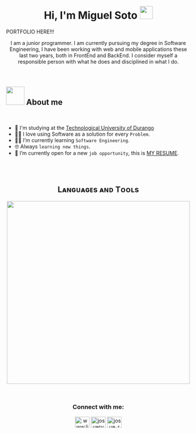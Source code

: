 <h1 align="center">Hi, I'm Miguel Soto <img src="https://media.giphy.com/media/hvRJCLFzcasrR4ia7z/giphy.gif" width="35"></h1>
<a align="center" src="https://portafolio-one-psi.vercel.app/">PORTFOLIO HERE!!!</a>
<br>

<p align="center"> 
I am a junior programmer. I am currently pursuing my degree in Software Engineering, I have been working with web and mobile applications these last two years, both in FrontEnd and BackEnd. I consider myself a responsible person with what he does and disciplined in what I do. 
 
</p>
<br>
	
## <picture><img src = "https://github.com/7oSkaaa/7oSkaaa/blob/main/Images/about_me.gif?raw=true" width = 50px></picture> About me


<br>

- :school: I'm studying at the [Technological University of Durango](https://utd.edu.mx/)
- :technologist: I love using Software as a solution for every `Problem`.
- :student: I’m currently learning `Software Engineering`.
- :nerd_face: Always `learning new things`.
- :thinking: I’m currently open for a new `job opportunity`, this is [MY RESUME](https://www.canva.com/design/DAGCiOtogkM/H9ZBzAjF22sXjiLE-bdmQQ/view).

<br><br>
<h2 align="center">Lᴀɴɢᴜᴀɢᴇs ᴀɴᴅ Tᴏᴏʟs</h2> 
<p align="center">
<img width="500px"  src="https://skillicons.dev/icons?i=py,js,html,css,react,nodejs,flutter,express,figma,django,mongo,git,vscode,aws,postman,linux&perline=10"  />
</p>
<br>
<!-- CONNECTION -->
<h3 align="center">Connect with me:</h3>
<p align="center">
  <a href="https://www.linkedin.com/in/miguel-soto-diaz-43a291291/" target="blank"><img align="center" src="https://raw.githubusercontent.com/rahuldkjain/github-profile-readme-generator/master/src/images/icons/Social/linked-in-alt.svg" alt="www.linkedin.com/in/josué-andrey-rojas-vega-4b4a05198" height="30" width="40" /></a>
  <a href="https://www.facebook.com/people/Miguel-SD/pfbid0RNkTn76KDUHmcdZ4gy1bpFbS7GdHdTS7EVHdFNMg6cYCj9ksNHH7PC3Kv8igcTgkl/ " target="blank"><img align="center" src="https://raw.githubusercontent.com/rahuldkjain/github-profile-readme-generator/master/src/images/icons/Social/facebook.svg" alt="josuerv729" height="30" width="40" /></a>
  <a href="https://instagram.com/mikesxre" target="blank"><img align="center" src="https://raw.githubusercontent.com/rahuldkjain/github-profile-readme-generator/master/src/images/icons/Social/instagram.svg" alt="josue_rojasv" height="30" width="40" /></a>
</p>

